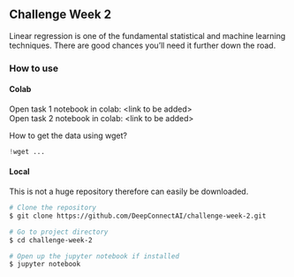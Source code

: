 ## Challenge Week 2
Linear regression is one of the fundamental statistical and machine learning techniques. There are good chances you’ll need it further down the road.

### How to use

#### Colab
Open task 1 notebook in colab: \<link to be added\><br>
Open task 2 notebook in colab: \<link to be added\>

How to get the data using wget?
```python
!wget ...
```
#### Local
This is not a huge repository therefore can easily be downloaded.
```bash
# Clone the repository
$ git clone https://github.com/DeepConnectAI/challenge-week-2.git

# Go to project directory
$ cd challenge-week-2

# Open up the jupyter notebook if installed
$ jupyter notebook
```
